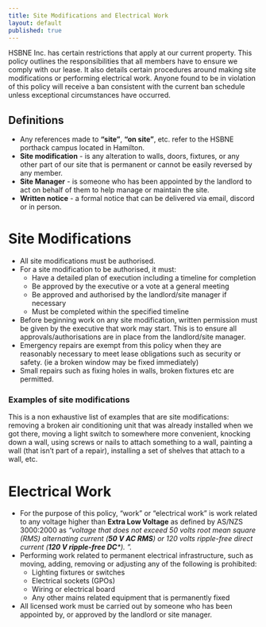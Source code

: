 ```yaml
---
title: Site Modifications and Electrical Work
layout: default
published: true
---
```


HSBNE Inc. has certain restrictions that apply at our current property. This policy outlines the responsibilities that all members have to ensure we comply with our lease. It also details certain procedures around making site modifications or performing electrical work. Anyone found to be in violation of this policy will receive a ban consistent with the current ban schedule unless exceptional circumstances have occurred.

## Definitions

* Any references made to **“site”**, **“on site”**, etc. refer to the HSBNE porthack campus located in Hamilton.
* **Site modification** - is any alteration to walls, doors, fixtures, or any other part of our site that is permanent or cannot be easily reversed by any member.
* **Site Manager** - is someone who has been appointed by the landlord to act on behalf of them to help manage or maintain the site.
* **Written notice** - a formal notice that can be delivered via email, discord or in person.

# Site Modifications
* All site modifications must be authorised.
* For a site modification to be authorised, it must:
  * Have a detailed plan of execution including a timeline for completion
  * Be approved by the executive or a vote at a general meeting
  * Be approved and authorised by the landlord/site manager if necessary
  * Must be completed within the specified timeline
* Before beginning work on any site modification, written permission must be given by the executive that work may start. This is to ensure all approvals/authorisations are in place from the landlord/site manager.
* Emergency repairs are exempt from this policy when they are reasonably necessary to meet lease obligations such as security or safety. (ie a broken window may be fixed immediately)
* Small repairs such as fixing holes in walls, broken fixtures etc are permitted.

### Examples of site modifications
This is a non exhaustive list of examples that are site modifications: removing a broken air conditioning unit that was already installed when we got there, moving a light switch to somewhere more convenient, knocking down a wall, using screws or nails to attach something to a wall, painting a wall (that isn’t part of a repair), installing a set of shelves that attach to a wall, etc.

# Electrical Work
* For the purpose of this policy, “work” or “electrical work” is work related to any voltage higher than **Extra Low Voltage** as defined by AS/NZS 3000:2000 as _“voltage that does not exceed 50 volts root mean square (RMS) alternating current (**50 V AC RMS**) or 120 volts ripple-free direct current (**120 V ripple-free DC***). ”._
* Performing work related to permanent electrical infrastructure, such as moving, adding, removing or adjusting any of the following is prohibited:
  * Lighting fixtures or switches
  * Electrical sockets (GPOs)
  * Wiring or electrical board
  * Any other mains related equipment that is permanently fixed
* All licensed work must be carried out by someone who has been appointed by, or approved by the landlord or site manager.
